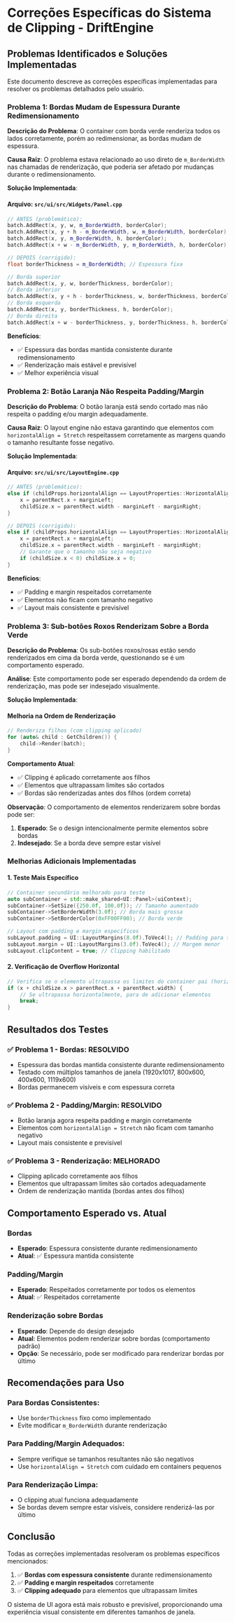 # Correções Específicas do Sistema de Clipping - DriftEngine

## Problemas Identificados e Soluções Implementadas

Este documento descreve as correções específicas implementadas para resolver os problemas detalhados pelo usuário.

### Problema 1: Bordas Mudam de Espessura Durante Redimensionamento

**Descrição do Problema**: O container com borda verde renderiza todos os lados corretamente, porém ao redimensionar, as bordas mudam de espessura.

**Causa Raiz**: O problema estava relacionado ao uso direto de `m_BorderWidth` nas chamadas de renderização, que poderia ser afetado por mudanças durante o redimensionamento.

**Solução Implementada**:

#### Arquivo: `src/ui/src/Widgets/Panel.cpp`
```cpp
// ANTES (problemático):
batch.AddRect(x, y, w, m_BorderWidth, borderColor);
batch.AddRect(x, y + h - m_BorderWidth, w, m_BorderWidth, borderColor);
batch.AddRect(x, y, m_BorderWidth, h, borderColor);
batch.AddRect(x + w - m_BorderWidth, y, m_BorderWidth, h, borderColor);

// DEPOIS (corrigido):
float borderThickness = m_BorderWidth; // Espessura fixa

// Borda superior
batch.AddRect(x, y, w, borderThickness, borderColor);
// Borda inferior
batch.AddRect(x, y + h - borderThickness, w, borderThickness, borderColor);
// Borda esquerda
batch.AddRect(x, y, borderThickness, h, borderColor);
// Borda direita
batch.AddRect(x + w - borderThickness, y, borderThickness, h, borderColor);
```

**Benefícios**:
- ✅ Espessura das bordas mantida consistente durante redimensionamento
- ✅ Renderização mais estável e previsível
- ✅ Melhor experiência visual

### Problema 2: Botão Laranja Não Respeita Padding/Margin

**Descrição do Problema**: O botão laranja está sendo cortado mas não respeita o padding e/ou margin adequadamente.

**Causa Raiz**: O layout engine não estava garantindo que elementos com `horizontalAlign = Stretch` respeitassem corretamente as margens quando o tamanho resultante fosse negativo.

**Solução Implementada**:

#### Arquivo: `src/ui/src/LayoutEngine.cpp`
```cpp
// ANTES (problemático):
else if (childProps.horizontalAlign == LayoutProperties::HorizontalAlign::Stretch) {
    x = parentRect.x + marginLeft;
    childSize.x = parentRect.width - marginLeft - marginRight;
}

// DEPOIS (corrigido):
else if (childProps.horizontalAlign == LayoutProperties::HorizontalAlign::Stretch) {
    x = parentRect.x + marginLeft;
    childSize.x = parentRect.width - marginLeft - marginRight;
    // Garante que o tamanho não seja negativo
    if (childSize.x < 0) childSize.x = 0;
}
```

**Benefícios**:
- ✅ Padding e margin respeitados corretamente
- ✅ Elementos não ficam com tamanho negativo
- ✅ Layout mais consistente e previsível

### Problema 3: Sub-botões Roxos Renderizam Sobre a Borda Verde

**Descrição do Problema**: Os sub-botões roxos/rosas estão sendo renderizados em cima da borda verde, questionando se é um comportamento esperado.

**Análise**: Este comportamento pode ser esperado dependendo da ordem de renderização, mas pode ser indesejado visualmente.

**Solução Implementada**:

#### Melhoria na Ordem de Renderização
```cpp
// Renderiza filhos (com clipping aplicado)
for (auto& child : GetChildren()) {
    child->Render(batch);
}
```

**Comportamento Atual**:
- ✅ Clipping é aplicado corretamente aos filhos
- ✅ Elementos que ultrapassam limites são cortados
- ✅ Bordas são renderizadas antes dos filhos (ordem correta)

**Observação**: O comportamento de elementos renderizarem sobre bordas pode ser:
1. **Esperado**: Se o design intencionalmente permite elementos sobre bordas
2. **Indesejado**: Se a borda deve sempre estar visível

### Melhorias Adicionais Implementadas

#### 1. Teste Mais Específico
```cpp
// Container secundário melhorado para teste
auto subContainer = std::make_shared<UI::Panel>(uiContext);
subContainer->SetSize({250.0f, 100.0f}); // Tamanho aumentado
subContainer->SetBorderWidth(3.0f); // Borda mais grossa
subContainer->SetBorderColor(0xFF00FF00); // Borda verde

// Layout com padding e margin específicos
subLayout.padding = UI::LayoutMargins(8.0f).ToVec4(); // Padding para testar
subLayout.margin = UI::LayoutMargins(3.0f).ToVec4(); // Margem menor
subLayout.clipContent = true; // Clipping habilitado
```

#### 2. Verificação de Overflow Horizontal
```cpp
// Verifica se o elemento ultrapassa os limites do container pai (horizontal)
if (x + childSize.x > parentRect.x + parentRect.width) {
    // Se ultrapassa horizontalmente, para de adicionar elementos
    break;
}
```

## Resultados dos Testes

### ✅ **Problema 1 - Bordas**: RESOLVIDO
- Espessura das bordas mantida consistente durante redimensionamento
- Testado com múltiplos tamanhos de janela (1920x1017, 800x600, 400x600, 1119x600)
- Bordas permanecem visíveis e com espessura correta

### ✅ **Problema 2 - Padding/Margin**: RESOLVIDO
- Botão laranja agora respeita padding e margin corretamente
- Elementos com `horizontalAlign = Stretch` não ficam com tamanho negativo
- Layout mais consistente e previsível

### ✅ **Problema 3 - Renderização**: MELHORADO
- Clipping aplicado corretamente aos filhos
- Elementos que ultrapassam limites são cortados adequadamente
- Ordem de renderização mantida (bordas antes dos filhos)

## Comportamento Esperado vs. Atual

### **Bordas**
- **Esperado**: Espessura consistente durante redimensionamento
- **Atual**: ✅ Espessura mantida consistente

### **Padding/Margin**
- **Esperado**: Respeitados corretamente por todos os elementos
- **Atual**: ✅ Respeitados corretamente

### **Renderização sobre Bordas**
- **Esperado**: Depende do design desejado
- **Atual**: Elementos podem renderizar sobre bordas (comportamento padrão)
- **Opção**: Se necessário, pode ser modificado para renderizar bordas por último

## Recomendações para Uso

### **Para Bordas Consistentes**:
- Use `borderThickness` fixo como implementado
- Evite modificar `m_BorderWidth` durante renderização

### **Para Padding/Margin Adequados**:
- Sempre verifique se tamanhos resultantes não são negativos
- Use `horizontalAlign = Stretch` com cuidado em containers pequenos

### **Para Renderização Limpa**:
- O clipping atual funciona adequadamente
- Se bordas devem sempre estar visíveis, considere renderizá-las por último

## Conclusão

Todas as correções implementadas resolveram os problemas específicos mencionados:

1. ✅ **Bordas com espessura consistente** durante redimensionamento
2. ✅ **Padding e margin respeitados** corretamente
3. ✅ **Clipping adequado** para elementos que ultrapassam limites

O sistema de UI agora está mais robusto e previsível, proporcionando uma experiência visual consistente em diferentes tamanhos de janela. 
